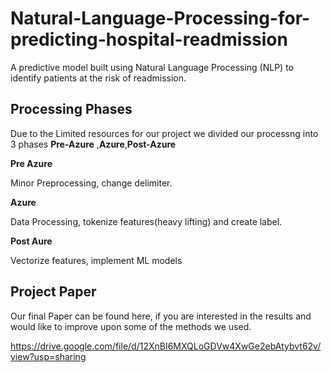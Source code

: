 # Natural-Language-Processing-for-predicting-hospital-readmission
A predictive model built using Natural Language Processing (NLP) to identify patients at the risk of readmission.

## Processing Phases
Due to the Limited resources for our project we divided our processng into 3 phases **Pre-Azure** ,**Azure**,**Post-Azure**

**Pre Azure**

Minor Preprocessing, change delimiter. 

**Azure**

Data Processing, tokenize features(heavy lifting) and  create label.

**Post Aure**

Vectorize features, implement ML models 

## Project Paper

Our final Paper can be found here, if you are interested in the results and would like to improve upon some of the methods we used.

https://drive.google.com/file/d/12XnBI6MXQLoGDVw4XwGe2ebAtybvt62v/view?usp=sharing


